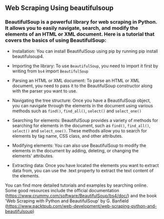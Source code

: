 ## Web Scraping Using beautifulsoup 

### BeautifulSoup is a powerful library for web scraping in Python. It allows you to easily navigate, search, and modify the elements of an HTML or XML document. Here is a tutorial that covers the basics of using BeautifulSoup:

* Installation: You can install BeautifulSoup using pip by running pip install beautifulsoup4.

* Importing the library: To use `BeautifulSoup`, you need to import it first by writing from `bs4` import `BeautifulSoup`

* Parsing an HTML or XML document: To parse an HTML or XML document, you need to pass it to the BeautifulSoup constructor along with the parser you want to use.

* Navigating the tree structure: Once you have a BeautifulSoup object, you can navigate through the elements in the document using various methods such as `find()`, `find_all()`, `select()` and `select_one()`

* Searching for elements: BeautifulSoup provides a variety of methods for searching for elements in the document, such as `find()`, `find_all()`, `select()` and `select_one()`. These methods allow you to search for elements by tag name, CSS class, and other attributes.

* Modifying elements: You can also use BeautifulSoup to modify the elements in the document by adding, deleting, or changing the elements' attributes.

* Extracting data: Once you have located the elements you want to extract data from, you can use the .text property to extract the text content of the elements.

You can find more detailed tutorials and examples by searching online. Some good resources include the official documentation (https://www.crummy.com/software/BeautifulSoup/bs4/doc/) and the book 'Web Scraping with Python and BeautifulSoup' by G. Banfield (https://www.packtpub.com/web-development/web-scraping-python-and-beautifulsoup)
